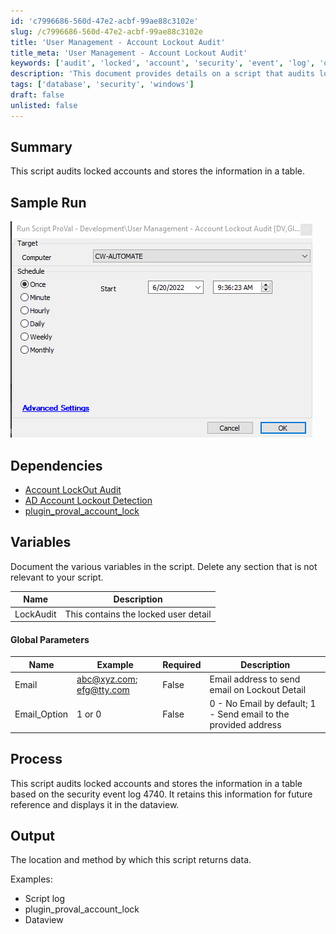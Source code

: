 ```yaml
---
id: 'c7996686-560d-47e2-acbf-99ae88c3102e'
slug: /c7996686-560d-47e2-acbf-99ae88c3102e
title: 'User Management - Account Lockout Audit'
title_meta: 'User Management - Account Lockout Audit'
keywords: ['audit', 'locked', 'account', 'security', 'event', 'log', 'detection', 'management']
description: 'This document provides details on a script that audits locked accounts, captures relevant data from security event logs, and stores this information for future reference. It includes sample runs, dependencies, variable documentation, and process descriptions.'
tags: ['database', 'security', 'windows']
draft: false
unlisted: false
---
```


## Summary

This script audits locked accounts and stores the information in a table.

## Sample Run

![Sample Run](../../../static/img/User-Management---Account-Lockout-Audit/image_1.png)

## Dependencies

- [Account LockOut Audit](<../../cwa/dataviews/Account LockOut Audit.md>)
- [AD Account Lockout Detection](<../../cwa/monitors/Account Lockout Detection.md>)
- [plugin_proval_account_lock](<../../cwa/tables/plugin_proval_account_lock.md>)

## Variables

Document the various variables in the script. Delete any section that is not relevant to your script.

| Name       | Description                          |
|------------|--------------------------------------|
| LockAudit  | This contains the locked user detail |

#### Global Parameters

| Name         | Example                                             | Required | Description                                         |
|--------------|-----------------------------------------------------|----------|-----------------------------------------------------|
| Email        | [abc@xyz.com](mailto:abc@xyz.com); [efg@tty.com](mailto:efg@tty.com) | False    | Email address to send email on Lockout Detail      |
| Email_Option | 1 or 0                                            | False    | 0 - No Email by default; 1 - Send email to the provided address |

## Process

This script audits locked accounts and stores the information in a table based on the security event log 4740. It retains this information for future reference and displays it in the dataview.

## Output

The location and method by which this script returns data.

Examples:

- Script log
- plugin_proval_account_lock
- Dataview


